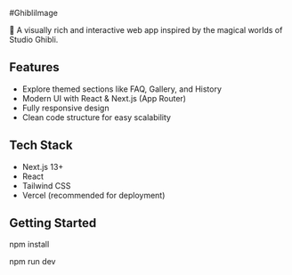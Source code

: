 #GhibliImage

🎨 A visually rich and interactive web app inspired by the magical worlds of Studio Ghibli.

## Features
- Explore themed sections like FAQ, Gallery, and History
- Modern UI with React & Next.js (App Router)
- Fully responsive design
- Clean code structure for easy scalability

## Tech Stack
- Next.js 13+
- React
- Tailwind CSS
- Vercel (recommended for deployment)

## Getting Started
npm install

npm run dev
